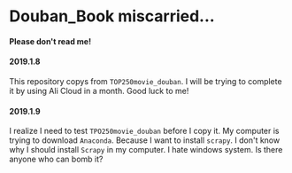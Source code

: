 # Douban_Book miscarried...
#### Please don't  read me!
#### 2019.1.8   
  This repository copys from `TOP250movie_douban`. I will be trying to complete it by using Ali Cloud in a month.
  Good luck to me!
#### 2019.1.9
  I realize I need to test `TPO250movie_douban`  before I copy it.
  My computer is trying to download `Anaconda`. Because I want to install `scrapy`. 
  I don't know why I should install `Scrapy` in my computer. 
  I hate windows system. Is there anyone who can bomb it?

